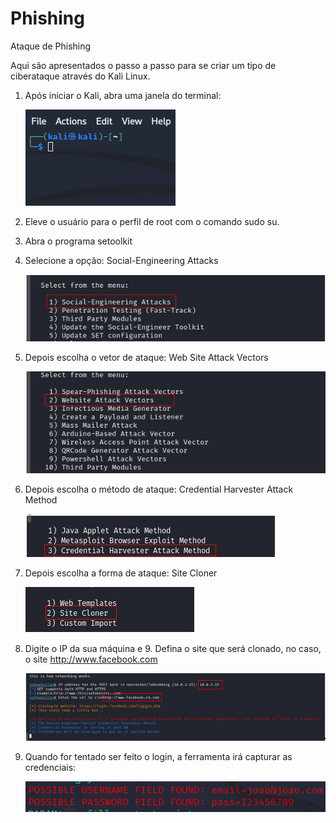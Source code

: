 # Phishing
Ataque de Phishing

Aqui são apresentados o passo a passo para se criar um tipo de ciberataque através do Kali Linux.

1. Após iniciar o Kali, abra uma janela do terminal:
   
   ![Alt text](./terminal.png "Optional title")
2. Eleve o usuário para o perfil de root com o comando sudo su.
3. Abra o programa setoolkit
4. Selecione a opção: Social-Engineering Attacks

   ![Alt text](./Social.jpg "Optional title")
5. Depois escolha o vetor de ataque: Web Site Attack Vectors

   ![Alt text](./Website.jpg "Optional title")
6. Depois escolha o método de ataque: Credential Harvester Attack Method

   ![Alt text](./Credencial.jpg "Optional title") 
7. Depois escolha a forma de ataque: Site Cloner

     ![Alt text](./Clooner.jpg "Optional title")
8. Digite o IP da sua máquina e 9. Defina o site que será clonado, no caso, o site http://www.facebook.com

    ![Alt text](./IPSite.jpg "Optional title")
10. Quando for tentado ser feito o login, a ferramenta irá capturar as credenciais:

    ![Alt text](./Senha.png "Optional title")

